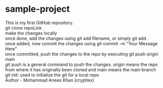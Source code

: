 # sample-project
This is my first GitHub repository.
<br>
git clone repoLink
<br>
make the changes locally
<br>
once done, add the changes using git add filename, or simply git add .
<br>
once added, now commit the changes using git commit -m "Your Message Here"
<br>
once committed, push the changes to the repo by executing git push origin main
<br>
git push is a general command to push the changes. origin means the repo from where it has originally been cloned and main means the main branch
<br>
git init: used to initialize the git for a local repo
<br>
Author - Mohammad Anees Khan (cryptlex)